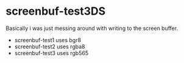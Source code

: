# screenbuf-test3DS
Basically i was just messing around with writing to the screen buffer.

* screenbuf-test1 uses bgr8
* screenbuf-test2 uses rgba8
* screenbuf-test3 uses rgb565
